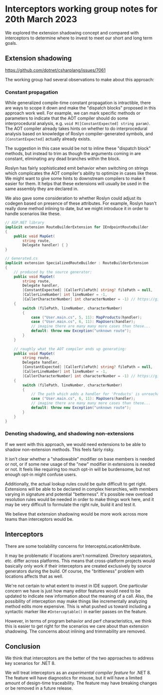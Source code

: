 # Interceptors working group notes for 20th March 2023

We explored the extension shadowing concept and compared with interceptors to determine where to invest to meet our short and long term goals.

## Extension shadowing

https://github.com/dotnet/csharplang/issues/7061

The working group had several observations to make about this approach:

### Constant propagation

While generalized compile-time constant propagation is intractible, there are ways to scope it down and make the "dispatch blocks" proposed in this approach work well. For example, we can mark specific methods or parameters to indicate that the AOT compiler should do some interprocedural analysis, e.g. `void M([ConstantExpected] string param)`. The AOT compiler already takes hints on whether to do interprocedural analysis based on knowledge of Roslyn compiler-generated symbols, and `[ConstantExpected]` actually already exists.

The suggestion in this case would be not to inline these "dispatch block" methods, but instead to trim as though the arguments coming in are constant, eliminating any dead branches within the block.

Roslyn has fairly sophisticated emit behavior when switching on strings which complicates the AOT compiler's ability to optimize in cases like these. We might want to give some hints to downstream compilers to make it easier for them. It helps that these extensions will usually be used in the same assembly they are declared in.

We also gave some consideration to whether Roslyn could adjust its codegen based on presence of these attributes. For example, Roslyn hasn't really done method inlining to date, but we might introduce it in order to handle scenarios like these.

```cs
// ASP.NET library
implicit extension RouteBuilderExtension for IEndpointRouteBuilder
{
    public void MapGet(
        string route,
        Delegate handler) { }
}

// Generated.cs
implicit extension SpecializedRouteBuilder : RouteBuilderExtension
{
    // produced by the source generator:
    public void MapGet(
        string route,
        Delegate handler,
        [ConstantExpected] [CallerFilePath] string? filePath = null,
        [CallerLineNumber] int lineNumber = -1,
        [CallerCharacterNumber] int characterNumber = -1) // https://github.com/dotnet/csharplang/issues/3992
    {
        switch (filePath, lineNumber, characterNumber)
        {
            case ("User.main.cs", 5, 11): MapProducts(handler);
            case ("User.main.cs", 6, 11): MapUsers(handler);
            // imagine there are many many more cases than these...
            default: throw new Exception("unknown route");
        }
    }
    
    // roughly what the AOT compiler ends up generating:
    public void MapGet(
        string route,
        Delegate handler,
        [ConstantExpected] [CallerFilePath] string? filePath = null,
        [CallerLineNumber] int lineNumber = -1,
        [CallerCharacterNumber] int characterNumber = -1) // https://github.com/dotnet/csharplang/issues/3992
    {
        switch (filePath, lineNumber, characterNumber)
        {
            // The path which adds a handler for 'Products' is unreachable, so it is elided here.
            case ("User.main.cs", 6, 11): MapUsers(handler);
            // imagine there are many many more cases than these...
            default: throw new Exception("unknown route");
        }
    }
}
```

### Denoting shadowing, and shadowing non-extensions

If we went with this approach, we would need extensions to be able to shadow non-extension methods. This feels fairly risky.

It isn't clear whether a "shadowable" modifier on base members is needed or not, or if some new usage of the "new" modifier in extensions is needed or not. It feels like requiring too much opt-in will be burdensome, but not enough opt-in might confuse users.

Additionally, the actual lookup rules could be quite difficult to get right. Extensions will be able to be declared in complex hierarchies, with members varying in signature and potential "betterness". It's possible new overload resolution rules would be needed in order to make things work here, and it may be very difficult to formulate the right rule, build it and test it.

We believe that extension shadowing would be more work across more teams than interceptors would be.

## Interceptors

There are some toolability concerns for InterceptsLocationAttribute.

It may be problematic if locations aren't normalized. Directory separators, etc. differ across platforms. This means that cross-platform projects would basically only work if their interceptors are created exclusively by source generators during the build. Of course, the "brittleness" problem with locations affects that as well.

We're not certain to what extent to invest in IDE support. One particular concern we have is just how many editor features would need to be updated to indicate new information about the meaning of a call. Also, the possibility of interception may make things like incrementally analyzing method edits more expensive. This is what pushed us toward including a syntactic marker like `#Interceptable()` in earlier passes on the feature.

However, in terms of program behavior and perf characteristics, we think this is easier to get right for the scenarios we care about than extension shadowing. The concerns about inlining and trimmability are removed.

## Conclusion

We think that interceptors are the better of the two approaches to address key scenarios for .NET 8.

We will treat interceptors as an *experimental compiler feature* for .NET 8. The feature will have diagnostics for misuse, but it will have a limited amount of design-time traceability. The feature may have breaking changes or be removed in a future release.
